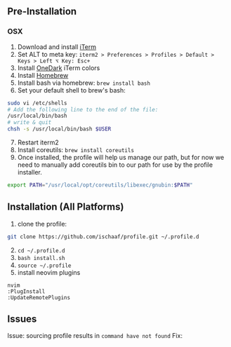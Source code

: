 ## Pre-Installation
### OSX
1. Download and install [iTerm](https://www.iterm2.com/)
2. Set ALT to meta key: `iterm2 > Preferences > Profiles > Default > Keys > Left ⌥ Key: Esc+`
3. Install [OneDark](https://github.com/joshdick/onedark.vim) iTerm colors
4. Install [Homebrew](https://brew.sh/)
5. Install bash via homebrew: `brew install bash`
6. Set your default shell to brew's bash:
```bash
sudo vi /etc/shells
# Add the following line to the end of the file:
/usr/local/bin/bash
# write & quit
chsh -s /usr/local/bin/bash $USER
```
7. Restart iterm2
8. Install coreutils: `brew install coreutils`
9. Once installed, the profile will help us manage our path, but for now we need to manually add coreutils bin to our path for use by the profile installer.
```bash
export PATH="/usr/local/opt/coreutils/libexec/gnubin:$PATH"
```
## Installation (All Platforms)
1. clone the profile:
```bash
git clone https://github.com/ischaaf/profile.git ~/.profile.d
```
2. `cd ~/.profile.d`
3. `bash install.sh`
4. `source ~/.profile`
5. install neovim plugins
```
nvim
:PlugInstall
:UpdateRemotePlugins
```

## Issues
Issue: sourcing profile results in `command have not found`
Fix:

